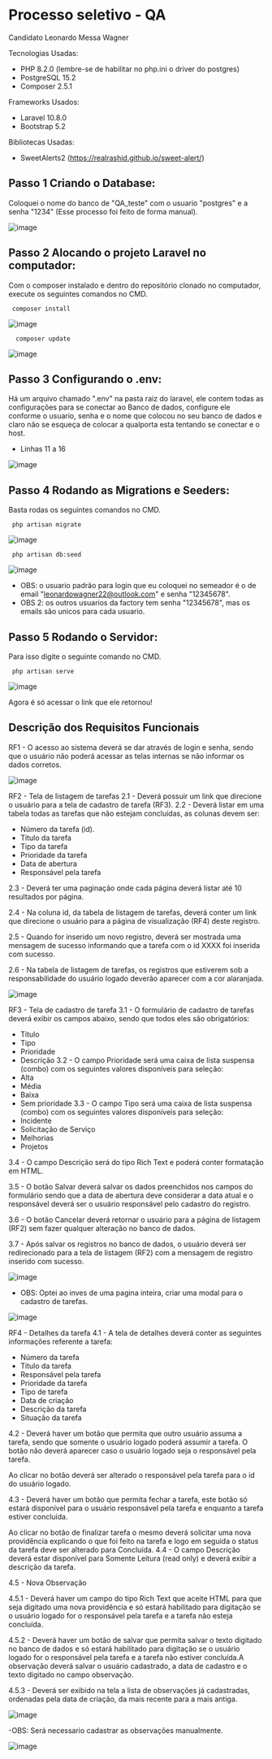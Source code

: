 # Processo seletivo - QA

Candidato Leonardo Messa Wagner

Tecnologias Usadas: 
- PHP 8.2.0 (lembre-se de habilitar no php.ini o driver do postgres)
- PostgreSQL 15.2 
- Composer 2.5.1

Frameworks Usados:
- Laravel 10.8.0
- Bootstrap 5.2

Bibliotecas Usadas:

- SweetAlerts2 (https://realrashid.github.io/sweet-alert/)

## Passo 1 Criando o Database:

Coloquei o nome do banco de "QA_teste" com o usuario "postgres" e a senha "1234" (Esse processo foi feito de forma manual).

![image](https://user-images.githubusercontent.com/62308324/233801536-a428c1fe-b15c-42bf-879b-5f2db0816589.png)


## Passo 2 Alocando o projeto Laravel no computador:

Com o composer instalado e dentro do repositório clonado no computador, execute os seguintes comandos no CMD.
 
     composer install

![image](https://user-images.githubusercontent.com/62308324/233802289-507b0a5a-e567-432c-87ed-632da4e0ea33.png)

      composer update
      
![image](https://user-images.githubusercontent.com/62308324/233802370-5864df0a-9da1-4faa-8d8c-82256bcef012.png)

## Passo 3 Configurando o .env:

Há um arquivo chamado ".env" na pasta raiz do laravel, ele contem todas as configurações para se conectar ao Banco de dados, configure ele conforme o usuario, senha e o nome que colocou no seu banco de dados e claro não se esqueça de colocar a qualporta esta tentando se conectar e o host.

- Linhas 11 a 16

![image](https://user-images.githubusercontent.com/62308324/233802798-6c15b152-3aa1-47d8-b376-166a953f469f.png)

## Passo 4 Rodando as Migrations e Seeders:

Basta rodas os seguintes comandos no CMD.

     php artisan migrate
     
![image](https://user-images.githubusercontent.com/62308324/233803015-04f8ed86-7900-4e77-8895-0bdfda0f0604.png)

     php artisan db:seed
     
![image](https://user-images.githubusercontent.com/62308324/233803069-5e957ea6-2489-4929-befd-dfdf07562a8b.png)

- OBS: o usuario padrão para login que eu coloquei no semeador é o de email "leonardowagner22@outlook.com" e senha "12345678".
- OBS 2: os outros usuarios da factory tem senha "12345678", mas os emails são unicos para cada usuario.

## Passo 5 Rodando o Servidor:

Para isso digite o seguinte comando no CMD.

     php artisan serve

![image](https://user-images.githubusercontent.com/62308324/233803298-d6a5950c-dedf-471d-b67e-81d0b2fb92f3.png)

Agora é só acessar o link que ele retornou!


 
## Descrição dos Requisitos Funcionais
 
RF1 - O acesso ao sistema deverá se dar através de login e senha, sendo que o usuário não poderá acessar as telas internas se não informar os dados corretos.
 
![image](https://user-images.githubusercontent.com/62308324/233803671-bdea8fe8-d91f-4568-964b-2fd81739a688.png)

RF2 - Tela de listagem de tarefas
2.1 - Deverá possuir um link que direcione o usuário para a tela de cadastro de tarefa (RF3).
2.2 - Deverá listar em uma tabela todas as tarefas que não estejam concluídas, as colunas devem
ser:
- Número da tarefa (id).
- Título da tarefa
- Tipo da tarefa
- Prioridade da tarefa
- Data de abertura
- Responsável pela tarefa

2.3 - Deverá ter uma paginação onde cada página deverá listar até 10 resultados por página.

2.4 - Na coluna id, da tabela de listagem de tarefas, deverá conter um link que direcione o usuário
para a página de visualização (RF4) deste registro.

2.5 - Quando for inserido um novo registro, deverá ser mostrada uma mensagem de sucesso
informando que a tarefa com o id XXXX foi inserida com sucesso.

2.6 - Na tabela de listagem de tarefas, os registros que estiverem sob a responsabilidade do
usuário logado deverão aparecer com a cor alaranjada.

![image](https://user-images.githubusercontent.com/62308324/233804311-4f7e706b-73b6-430c-8ad7-3631649e7574.png)

RF3 - Tela de cadastro de tarefa
3.1 - O formulário de cadastro de tarefas deverá exibir os campos abaixo, sendo que todos eles
são obrigatórios:
- Título
- Tipo
- Prioridade
- Descrição
3.2 - O campo Prioridade será uma caixa de lista suspensa (combo) com os seguintes valores
disponíveis para seleção:
- Alta
- Média
- Baixa
- Sem prioridade
3.3 - O campo Tipo será uma caixa de lista suspensa (combo) com os seguintes valores
disponíveis para seleção:
- Incidente
- Solicitação de Serviço
- Melhorias
- Projetos

3.4 - O campo Descrição será do tipo Rich Text e poderá conter formatação em HTML.

3.5 - O botão Salvar deverá salvar os dados preenchidos nos campos do formulário sendo que a
data de abertura deve considerar a data atual e o responsável deverá ser o usuário responsável
pelo cadastro do registro.

3.6 - O botão Cancelar deverá retornar o usuário para a página de listagem (RF2) sem fazer
qualquer alteração no banco de dados.

3.7 - Após salvar os registros no banco de dados, o usuário deverá ser redirecionado para a tela
de listagem (RF2) com a mensagem de registro inserido com sucesso.

![image](https://user-images.githubusercontent.com/62308324/233804392-800f99c5-c1a1-4ca2-a4a2-069018935791.png)

- OBS: Optei ao inves de uma pagina inteira, criar uma modal para o cadastro de tarefas.

![image](https://user-images.githubusercontent.com/62308324/233804475-c1b21267-2f27-429f-88fa-40da1ce55cd4.png)

RF4 - Detalhes da tarefa
4.1 - A tela de detalhes deverá conter as seguintes informações referente a tarefa:
- Número da tarefa
- Título da tarefa
- Responsável pela tarefa
- Prioridade da tarefa
- Tipo de tarefa
- Data de criação
- Descrição da tarefa
- Situação da tarefa

4.2 - Deverá haver um botão que permita que outro usuário assuma a tarefa, sendo que somente
o usuário logado poderá assumir a tarefa. O botão não deverá aparecer caso o usuário logado
seja o responsável pela tarefa.

Ao clicar no botão deverá ser alterado o responsável pela tarefa para o id do usuário logado.

4.3 - Deverá haver um botão que permita fechar a tarefa, este botão só estará disponível para o
usuário responsável pela tarefa e enquanto a tarefa estiver concluída.

Ao clicar no botão de finalizar tarefa o mesmo deverá solicitar uma nova providência explicando o
que foi feito na tarefa e logo em seguida o status da tarefa deve ser alterado para Concluída.
4.4 - O campo Descrição deverá estar disponível para Somente Leitura (read only) e deverá
exibir a descrição da tarefa.

4.5 - Nova Observação

4.5.1 - Deverá haver um campo do tipo Rich Text que aceite HTML para que seja digitado
uma nova providência e só estará habilitado para digitação se o usuário logado for o
responsável pela tarefa e a tarefa não esteja concluída.

4.5.2 - Deverá haver um botão de salvar que permita salvar o texto digitado no banco de
dados e só estará habilitado para digitação se o usuário logado for o responsável pela tarefa
e a tarefa não estiver concluída.A observação deverá salvar o usuário cadastrado, a data de cadastro e o texto digitado no
campo observação.

4.5.3 - Deverá ser exibido na tela a lista de observações já cadastradas, ordenadas pela data
de criação, da mais recente para a mais antiga.

![image](https://user-images.githubusercontent.com/62308324/233804689-733a85d7-ad6b-45af-9bc6-ee7f18099dba.png)

-OBS: Será necessario cadastrar as observações manualmente.

![image](https://user-images.githubusercontent.com/62308324/233805114-622b9db0-ef65-4160-a772-2cfaef39edd3.png)



  

